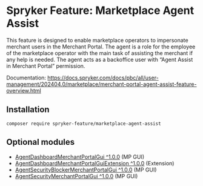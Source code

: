 # Spryker Feature: Marketplace Agent Assist

This feature is designed to enable marketplace operators to impersonate merchant users in the Merchant Portal. The agent is a role for the employee of the marketplace operator with the main task of assisting the merchant if any help is needed. The agent acts as a backoffice user with “Agent Assist in Merchant Portal” permission.

Documentation: https://docs.spryker.com/docs/pbc/all/user-management/202404.0/marketplace/merchant-portal-agent-assist-feature-overview.html

## Installation

```
composer require spryker-feature/marketplace-agent-assist
```

## Optional modules
- [AgentDashboardMerchantPortalGui ^1.0.0](https://github.com/spryker/agent-dashboard-merchant-portal-gui) (MP GUI)
- [AgentDashboardMerchantPortalGuiExtension ^1.0.0](https://github.com/spryker/agent-dashboard-merchant-portal-gui-extension) (Extension)
- [AgentSecurityBlockerMerchantPortalGui ^1.0.0](https://github.com/spryker/agent-security-blocker-merchant-portal-gui) (MP GUI)
- [AgentSecurityMerchantPortalGui ^1.0.0](https://github.com/spryker/agent-security-merchant-portal-gui) (MP GUI)
